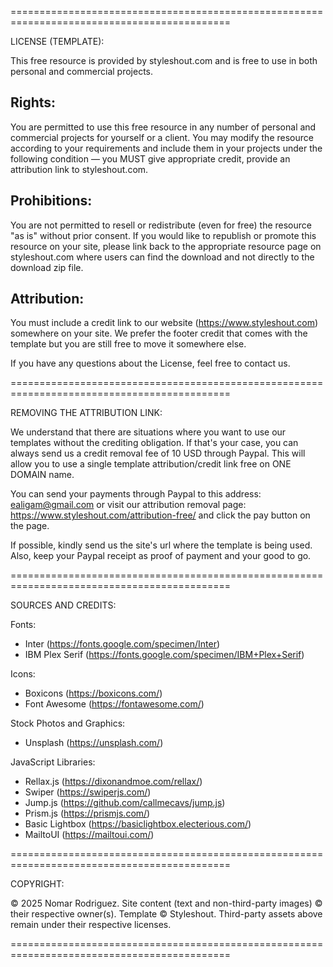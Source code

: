 ============================================================================================

LICENSE (TEMPLATE):

This free resource is provided by styleshout.com and is free to use in
both personal and commercial projects.

Rights:
-------
You are permitted to use this free resource in any number of personal and commercial projects for
yourself or a client. You may modify the resource according to your requirements and include them
in your projects under the following condition — you MUST give appropriate credit, provide an
attribution link to styleshout.com.

Prohibitions:
-------------
You are not permitted to resell or redistribute (even for free) the resource "as is" without
prior consent. If you would like to republish or promote this resource on your site, please
link back to the appropriate resource page on styleshout.com where users can find the download
and not directly to the download zip file.

Attribution:
------------
You must include a credit link to our website (https://www.styleshout.com) somewhere on your site.
We prefer the footer credit that comes with the template but you are still free to move it
somewhere else.

If you have any questions about the License, feel free to contact us.

============================================================================================

REMOVING THE ATTRIBUTION LINK:

We understand that there are situations where you want to use our templates without
the crediting obligation. If that's your case, you can always send us a
credit removal fee of 10 USD through Paypal. This will allow you to use a single
template attribution/credit link free on ONE DOMAIN name.

You can send your payments through Paypal to this address: ealigam@gmail.com or
visit our attribution removal page: https://www.styleshout.com/attribution-free/
and click the pay button on the page.

If possible, kindly send us the site's url where the template is being used.
Also, keep your Paypal receipt as proof of payment and your good to go.

============================================================================================

SOURCES AND CREDITS:

Fonts:
 - Inter (https://fonts.google.com/specimen/Inter)
 - IBM Plex Serif (https://fonts.google.com/specimen/IBM+Plex+Serif)

Icons:
 - Boxicons (https://boxicons.com/)
 - Font Awesome (https://fontawesome.com/)

Stock Photos and Graphics:
 - Unsplash (https://unsplash.com/)

JavaScript Libraries:
 - Rellax.js (https://dixonandmoe.com/rellax/)
 - Swiper (https://swiperjs.com/)
 - Jump.js (https://github.com/callmecavs/jump.js)
 - Prism.js (https://prismjs.com/)
 - Basic Lightbox (https://basiclightbox.electerious.com/)
 - MailtoUI (https://mailtoui.com/)

============================================================================================

COPYRIGHT:

© 2025 Nomar Rodriguez. Site content (text and non-third-party images) © their respective owner(s).
Template © Styleshout. Third-party assets above remain under their respective licenses.

============================================================================================
